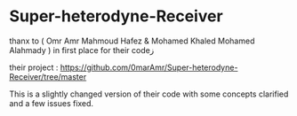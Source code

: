 #         Super-heterodyne-Receiver



thanx to ( Omr Amr Mahmoud Hafez & Mohamed Khaled Mohamed Alahmady ) in first place for their codeز

their project :  https://github.com/0marAmr/Super-heterodyne-Receiver/tree/master

This is a slightly changed version of their code with some concepts clarified and a few issues fixed.
